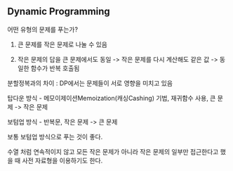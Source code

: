 ## Dynamic Programming

어떤 유형의 문제를 푸는가?

1. 큰 문제를 작은 문제로 나눌 수 있음

2. 작은 문제의 답을 큰 문제에서도 동일 -> 작은 문제를 다시 계산해도 같은 값 -> 동일한 함수가 반복 호출됨

분할정복과의 차이 : DP에서는 문제들이 서로 영향을 미치고 있음

탑다운 방식 - 메모이제이션Memoization(캐싱Cashing) 기법, 재귀함수 사용, 큰 문제 -> 작은 문제

보텀업 방식 - 반복문, 작은 문제 -> 큰 문제

보통 보텀업 방식으로 푸는 것이 좋다.

수열 처럼 연속적이지 않고 모든 작은 문제가 아니라 작은 문제의 일부만 접근한다고 했을 때 사전 자료형을 이용하기도 한다.